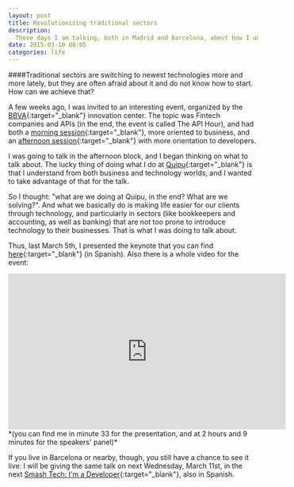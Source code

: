 ```yaml
---
layout: post
title: Revolutionizing traditional sectors
description:
  These days I am talking, both in Madrid and Barcelona, about how I understand the revolution of traditional sectors through technology.
date: 2015-03-10 00:05
categories: life
---
```


####Traditional sectors are switching to newest technologies more and more lately, but they are often afraid about it and do not know how to start. How can we achieve that?

A few weeks ago, I was invited to an interesting event, organized by the [BBVA](https://www.bbva.es/particulares/index.jsp){:target="_blank"}
innovation center. The topic was Fintech companies and APIs (in the end, the event is called The API Hour), and had both a
[morning session](https://www.centrodeinnovacionbbva.com/eventos/evento-api-hour-fintech-api-hackers-sesion-de-manana){:target="_blank"},
more oriented to business, and an
[afternoon session](https://www.centrodeinnovacionbbva.com/eventos/evento-api-hour-fintech-api-hackers-sesion-de-tarde){:target="_blank"}
with more orientation to developers.

I was going to talk in the afternoon block, and I began thinking on what to talk about. The lucky thing of doing what I do at
[Quipu](https://getquipu.com/en){:target="_blank"} is that I understand from both business and technology worlds, and I wanted to take
advantage of that for the talk.

So I thought: "what are we doing at Quipu, in the end? What are we solving?". And what we basically do is making life easier for our clients
through technology, and particularly in sectors (like bookkeepers and accounting, as well as banking) that are not too prone to introduce
technology to their businesses. That is what I was doing to talk about.

Thus, last March 5th, I presented the keynote that you can find
[here](/files/api-hour-revolutionizing-traditional-sectors.pdf){:target="_blank"}
(in Spanish). Also there is a whole video for the event:

<iframe width="560" height="315" src="https://www.youtube.com/embed/UYh6pZ3xN28" frameborder="0" allowfullscreen class="youtube"></iframe>
*(you can find me in minute 33 for the presentation, and at 2 hours and 9 minutes for the speakers' panel)*

If you live in Barcelona or nearby, though, you still have a chance to see it live: I will be giving the same talk on next Wednesday,
March 11st, in the next [Smash Tech: I'm a Developer](http://smash-tech.com/developers/){:target="_blank"}, also in Spanish.
